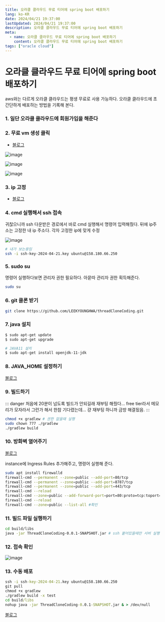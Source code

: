 ```yaml
---
title: 오라클 클라우드 무료 티어에 spring boot 배포하기
lang: ko-KR
date: 2024/04/21 19:37:00
lastUpdated: 2024/04/21 19:37:00
description: 오라클 클라우드 무료 티어에 spring boot 배포하기
meta:
  - name: 오라클 클라우드 무료 티어에 spring boot 배포하기
    content: 오라클 클라우드 무료 티어에 spring boot 배포하기
tags: ["oracle cloud"]
---
```


# 오라클 클라우드 무료 티어에 spring boot 배포하기

aws와는 다르게 오라클 클라우드는 평생 무료로 사용 가능하다. 
오라클 클라우드에 초 간단하게 배포하는 방법을 기록해 본다.

### 1. 일단 오라클 클라우드에 회원가입을 해준다

### 2. 무료 vm 생성 클릭

- [블로그](https://velog.io/@dldhk97/%EC%98%A4%EB%9D%BC%ED%81%B4-%ED%81%B4%EB%9D%BC%EC%9A%B0%EB%93%9C-%ED%94%84%EB%A6%AC%ED%8B%B0%EC%96%B4-%EC%82%AC%EC%9A%A9%EA%B8%B0)

![image](~@image/2024/oracleCloud/1.png)

![image](~@image/2024/oracleCloud/2.png)

![image](~@image/2024/oracleCloud/3.png)

### 3. ip 고정

- [블로그](https://www.wsgvet.com/cloud/5)

### 4. cmd 실행해서 ssh 접속
귀찮으니까 ssh 다운받은 경로에서 바로 cmd 실행해서 명령어 입력해줬다. 
뒤에 ip주소는 고정한 내 ip 주소다. 각자 고정한 ip에 맞게 수정

![image](~@image/2024/oracleCloud/4.png)

```bash
# 내가 보는용임
ssh -i ssh-key-2024-04-21.key ubuntu@158.180.66.250 
```

### 5. sudo su

명령어 실행하다보면 관리자 권한 필요하다. 아묻따 관리자 권한 획득해준다.

```bash
sudo su
```
### 6. git 클론 받기

```bash
git clone https://github.com/LEEKYOUNGHWA/threadCloneCoding.git
```


### 7. java 설치

```bash
$ sudo apt-get update
$ sudo apt-get upgrade

# JAVA11 설치
$ sudo apt-get install openjdk-11-jdk
```

### 8. JAVA_HOME 설정하기
[블로그](https://m.blog.naver.com/seek316/222034123157)

### 9. 빌드하기

::: danger 
처음에 20분이 넘도록 빌드가 안되길래 재부팅 해줬다...
free tier라서 메모리가 모자라서 그런가 해서 한참 기다렸는데... 걍 재부팅 하니까 금방 해결됬음.
:::

```bash
chmod +x gradlew # 권한 없을때 실행
sudo chown 777 ./gradlew
./gradlew build
```

### 10. 방화벽 열어주기
[블로그](https://velog.io/@s2moon98/Oracle-Cloud%EC%99%80-%ED%8F%AC%ED%8A%B8-%ED%8F%AC%EC%9B%8C%EB%94%A9)

instance에 Ingress Rules 추가해주고, 명령어 실행해 준다.

```bash
sudo apt install firewalld
firewall-cmd --permanent --zone=public --add-port=80/tcp
firewall-cmd --permanent --zone=public --add-port=8787/tcp
firewall-cmd --permanent --zone=public --add-port=443/tcp
firewall-cmd --reload
firewall-cmd --zone=public --add-forward-port=port=80:proto=tcp:toport=8787 --permanent #80 -> 8787으로 포트 포워딩
firewall-cmd --reload
firewall-cmd --zone=public --list-all #확인
```
### 11. 빌드 파일 실행하기

```bash
cd build/libs
java -jar ThreadCloneCoding-0.0.1-SNAPSHOT.jar # ssh 붙어있을때만 서버 실행. 백그라운드에서 실행되려면 nohup
```

### 12. 접속 확인


![image](~@image/2024/oracleCloud/5.png)


### 13. 수동 배포

```cmd
ssh -i ssh-key-2024-04-21.key ubuntu@158.180.66.250
git pull
chmod +x gradlew
./gradlew build -x test 
cd build/libs
nohup java -jar ThreadCloneCoding-0.0.1-SNAPSHOT.jar & > /dev/null
```

[블로그](https://suyeoniii.tistory.com/52)